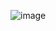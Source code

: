 ![image](https://user-images.githubusercontent.com/70198995/173141080-b806bc67-8780-46dd-9cf4-a5a5f8471ce0.png)
